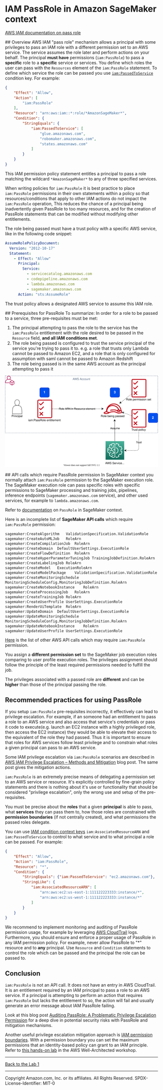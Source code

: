 # IAM PassRole in Amazon SageMaker context
[AWS IAM documentation on pass role](https://docs.aws.amazon.com/IAM/latest/UserGuide/id_roles_use_passrole.html)

## Overview
AWS IAM "pass role" mechanism allows a principal with some privileges to pass an IAM role with a different permission set to an AWS service. The service assumes the role later and perform actions on your behalf. The principal **must have** permissions (`iam:PassRole`) to pass a **specific** role to a **specific** service or services. You define which roles the user can pass with the `Resources` element of the `iam:PassRole` statement. To define which service the role can be passed you use [`iam:PassedToService`](https://docs.aws.amazon.com/IAM/latest/UserGuide/reference_policies_iam-condition-keys.html#ck_PassedToService) condition key. For example:

```json
{
    "Effect": "Allow",
    "Action": [
        "iam:PassRole"
    ],
    "Resource": "arn:aws:iam::*:role/*AmazonSageMaker*",
    "Condition": {
        "StringEquals": {
            "iam:PassedToService": [
                "glue.amazonaws.com",
                "robomaker.amazonaws.com",
                "states.amazonaws.com"
            ]
        }
    }
}
```
This IAM permission policy statement entitles a principal to pass a role matching the wildcard `*AmazonSageMaker*` to any of three specified services.

When writing policies for `iam:PassRole` it is best practice to place `iam:PassRole` permissions in their own statements within a policy so that resources/conditions that apply to other IAM actions do not impact the `iam:PassRole` operation, This reduces the chance of a principal being inadvertently given PassRole to too many resources, and for the creation of PassRole statements that can be modified without modifying other entitlements.

The role being passed must have a trust policy with a specific AWS service, like in the following code snippet:
```yaml
AssumeRolePolicyDocument:
  Version: "2012-10-17"
  Statement:
    - Effect: "Allow"
      Principal:
        Service: 
          - servicecatalog.amazonaws.com
          - codepipeline.amazonaws.com
          - lambda.amazonaws.com
          - sagemaker.amazonaws.com
      Action: "sts:AssumeRole"
```

The trust policy allows a designated AWS service to assume this IAM role.

## Prerequisites for PassRole
To summarize: In order for a role to be passed to a service, three pre-requisites must be met:

1. The principal attempting to pass the role to the service has the `iam:PassRole` entitlement with the role desired to be passed in the `Resource` field, **and all IAM conditions met**.
2. The role being passed is configured to trust the service principal of the service you're trying to pass it to. e.g. a role that trusts only Lambda cannot be passed to Amazon EC2, and a role that is only configured for assumption with saml cannot be passed to Amazon Redshift
3. The role being passed is in the same AWS account as the principal attempting to pass it

![](../../static/design/iam-passrole-explained.drawio.svg)

## API calls which require PassRole permission
In SageMaker context you normally attach `iam:PassRole` permission to the SageMaker execution role. The SageMaker execution role can pass specific roles with specific permissions to SageMaker processing and training jobs, pipelines, inference endpoints (`sagemaker.amazonaws.com` service), and other used services, for example to `lambda.amazonaws.com`.

Refer to [documentation](https://docs.aws.amazon.com/sagemaker/latest/dg/sagemaker-roles.html) on `PassRole` in SageMaker context.

Here is an incomplete list of **SageMaker API calls** which require `iam:PassRole` permission:
```
sagemaker:CreateAlgorithm	ValidationSpecification.ValidationRole
sagemaker:CreateAutoMLJob	RoleArn
sagemaker:CreateCompilationJob	RoleArn
sagemaker:CreateDomain	DefaultUserSettings.ExecutionRole
sagemaker:CreateFlowDefinition	RoleArn
sagemaker:CreateHyperParameterTuningJob	TrainingJobDefinition.RoleArn
sagemaker:CreateLabelingJob	RoleArn
sagemaker:CreateModel	ExecutionRoleArn
sagemaker:CreateModelPackage	ValidationSpecification.ValidationRole
sagemaker:CreateMonitoringSchedule	MonitoringScheduleConfig.MonitoringJobDefinition.RoleArn
sagemaker:CreateNotebookInstance	RoleArn
sagemaker:CreateProcessingJob	RoleArn
sagemaker:CreateTrainingJob	RoleArn
sagemaker:CreateUserProfile	UserSettings.ExecutionRole
sagemaker:RenderUiTemplate	RoleArn
sagemaker:UpdateDomain	DefaultUserSettings.ExecutionRole
sagemaker:UpdateMonitoringSchedule	MonitoringScheduleConfig.MonitoringJobDefinition.RoleArn
sagemaker:UpdateNotebookInstance	RoleArn
sagemaker:UpdateUserProfile	UserSettings.ExecutionRole
```

[Here](https://gist.github.com/noamsdahan/928aafbcca71f95b07472f22e35dc93c) is the list of other AWS API calls which may require `iam:PassRole` permission.

You assign a **different permission set** to the SageMaker job execution roles comparing to user profile execution roles. The privileges assignment should follow the principle of the least required permissions needed to fulfill the job.

The privileges associated with a passed role are **different** and can be **higher** than those of the principal passing the role.

## Recommended practices for using PassRole
If you setup `iam:PassRole` pre-requisites incorrectly, it effectively can lead to privilege escalation. 
For example, if an someone had an entitlement to pass a role to an AWS service and also access that service's credentials or pass it code to execute(e.g. launch an EC2 instance with a highly privileged role, then access the EC2 instance) they would be able to elevate their access to the equivalent of the role they had passed. Thus it is important to ensure that roles for AWS services follow least privilege and to constrain what roles a given principal can pass to an AWS service.

Some IAM privilege escalation via `iam:PassRole` scenarios are described in [AWS IAM Privilege Escalation – Methods and Mitigation](https://rhinosecuritylabs.com/aws/aws-privilege-escalation-methods-mitigation/) blog post. The same post gives the mitigation actions.

`iam:PassRole` is an extremely precise means of delegating a permission set to an AWS service or resource. It's explicitly controlled by fine-grain policy statements and there is nothing about it's use or functionality that should be considered "privilege escalation", only the wrong use and setup of the pre-requisites.

You must be precise about the **roles** that a given **principal** is able to pass, what **services** they can pass them to, how those roles are constrained with **permission boundaries** (if not centrally created), and what permissions the passed roles delegate.

You can use [IAM condition context keys](https://docs.aws.amazon.com/IAM/latest/UserGuide/reference_policies_iam-condition-keys.html) `iam:AssociatedResourceARN` and `iam:PassedToService` to control to what service and to what principal a role can be passed. For example:
```json
{
    "Effect": "Allow",
    "Action": "iam:PassRole",
    "Resource": "*",
    "Condition": {
        "StringEquals": {"iam:PassedToService": "ec2.amazonaws.com"},
        "StringLike": {
            "iam:AssociatedResourceARN": [
                "arn:aws:ec2:us-east-1:111122223333:instance/*",
                "arn:aws:ec2:us-west-1:111122223333:instance/*"
            ]
        }
    }
}
```

We recommend to implement monitoring and auditing of PassRole permission usage, for example by leveraging [AWS CloudTrail](https://aws.amazon.com/cloudtrail/) logs. Furthermore, you should ensure and enforce a proper usage of PassRole in any IAM permission policy. For example, never allow PassRole to "*" resource and to **any** principal. Use `Resource` and `Condition` statements to control the role which can be passed and the principal the role can be passed to.

## Conclusion
`iam:PassRole` is not an API call. It does not have an entry in AWS CloudTrail. It is an entitlement required by an IAM principal to pass a role to an AWS service. If a principal is attempting to perform an action that requires `iam:PassRole` but lacks the entitlement to so, the action will fail and usually generate an error message about IAM PassRole failing.

Look at this blog post [Auditing PassRole: A Problematic Privilege Escalation Permission](https://ermetic.com/blog/aws/auditing-passrole-a-problematic-privilege-escalation-permission/) for a deep dive in potential security risks with PassRole and mitigation mechanisms.

Another useful privilege escalation mitigation approach is [IAM permission boundaries](https://docs.aws.amazon.com/IAM/latest/UserGuide/access_policies_boundaries.html). With a permission boundary you can set the maximum permissions that an identity-based policy can grant to an IAM principle. Refer to [this hands-on lab](https://www.wellarchitectedlabs.com/security/300_labs/300_iam_permission_boundaries_delegating_role_creation/) in the AWS Well-Architected workshop.

---

[Back to the Lab 1](./lab-01.md)

---

Copyright Amazon.com, Inc. or its affiliates. All Rights Reserved.
SPDX-License-Identifier: MIT-0
